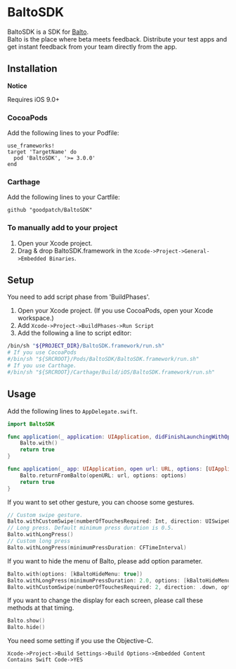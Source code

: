 # BaltoSDK

BaltoSDK is a SDK for [Balto](https://www.balto.io/).  
Balto is the place where beta meets feedback. Distribute your test apps and get instant feedback from your team directly from the app.

## Installation

**Notice**

Requires iOS 9.0+

### CocoaPods

Add the following lines to your Podfile:

```
use_frameworks!
target 'TargetName' do
  pod 'BaltoSDK', '>= 3.0.0'
end
```

### Carthage

Add the following lines to your Cartfile:

```
github "goodpatch/BaltoSDK"
```

### To manually add to your project

1. Open your Xcode project.
2. Drag & drop BaltoSDK.framework in the `Xcode->Project->General->Embedded Binaries`.

## Setup

You need to add script phase from 'BuildPhases'.

1. Open your Xcode project. (If you use CocoaPods, open your Xcode workspace.)
2. Add `Xcode->Project->BuildPhases->Run Script`
3. Add the following a line to script editor:

```bash
/bin/sh "${PROJECT_DIR}/BaltoSDK.framework/run.sh"
# If you use CocoaPods
#/bin/sh "${SRCROOT}/Pods/BaltoSDK/BaltoSDK.framework/run.sh"
# If you use Carthage.
#/bin/sh "${SRCROOT}/Carthage/Build/iOS/BaltoSDK.framework/run.sh"
```

## Usage

Add the following lines to `AppDelegate.swift`.

```swift
import BaltoSDK

func application(_ application: UIApplication, didFinishLaunchingWithOptions launchOptions: [UIApplicationLaunchOptionsKey: Any]?) -> Bool {
    Balto.with()
    return true
}

func application(_ app: UIApplication, open url: URL, options: [UIApplicationOpenURLOptionsKey : Any] = [:]) -> Bool {
    Balto.returnFromBalto(openURL: url, options: options)
    return true
}
```

If you want to set other gesture, you can choose some gestures.

```swift
// Custom swipe gesture.
Balto.withCustomSwipe(numberOfTouchesRequired: Int, direction: UISwipeGestureRecognizerDirection)
// Long press. Default minimum press duration is 0.5.
Balto.withLongPress()
// Custom long press
Balto.withLongPress(minimumPressDuration: CFTimeInterval)
```

If you want to hide the menu of Balto, please add option parameter.

```swift
Balto.with(options: [kBaltoHideMenu: true])
Balto.withLongPress(minimumPressDuration: 2.0, options: [kBaltoHideMenu: true])
Balto.withCustomSwipe(numberOfTouchesRequired: 2, direction: .down, options: [kBaltoHideMenu: true])
```

If you want to change the display for each screen, please call these methods at that timing.

```swift
Balto.show()
Balto.hide()
```

You need some setting if you use the Objective-C.

`Xcode->Project->Build Settings->Build Options->Embedded Content Contains Swift Code->YES`
